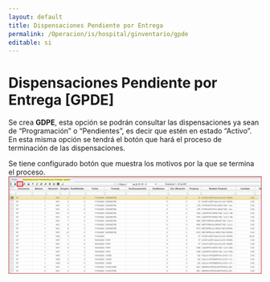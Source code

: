 ```yaml
---
layout: default
title: Dispensaciones Pendiente por Entrega 
permalink: /Operacion/is/hospital/ginventario/gpde
editable: si
---
```


# Dispensaciones Pendiente por Entrega  [GPDE]

Se crea **GDPE**, esta opción se podrán consultar las dispensaciones ya sean de “Programación” o “Pendientes”, es decir que estén en estado “Activo”. En esta misma opción se tendrá el botón que hará el proceso de terminación de las dispensaciones.  

Se tiene configurado botón que muestra los motivos por la que se termina el proceso.  
![](gpde1.png)  


